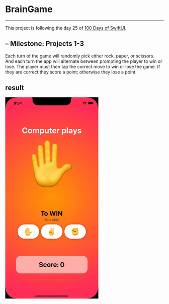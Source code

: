 # BrainGame
------

This project is following the day 25 of [100 Days of SwiftUI](https://www.hackingwithswift.com/100/swiftui).

## – Milestone: Projects 1-3
Each turn of the game will randomly pick either rock, paper, or scissors. And each turn the app will alternate between prompting the player to win or lose.
The player must then tap the correct move to win or lose the game. If they are correct they score a point; otherwise they lose a point.


## result
![](https://github.com/miffy224/BrainGame/blob/main/showcase_iPhone%2013%20Pro.gif)
